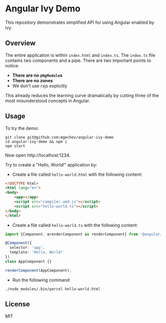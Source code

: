 # Angular Ivy Demo

This repository demonstrates simplified API for using Angular enabled by ivy.

## Overview

The entire application is within `index.html` and `index.ts`. The `index.ts` file contains two components and a pipe. There are two important points to notice:

- **There are no `@NgModule`s**
- **There are no zones**
- We don't use rxjs explicitly

This already reduces the learning curve dramatically by cutting three of the most misunderstood concepts in Angular.

## Usage

To try the demo:

```
git clone git@github.com:mgechev/angular-ivy-demo
cd angular-ivy-demo && npm i
npm start
```

Now open http://localhost:1234.

Try to create a "Hello, World!" application by:

* Create a file called `hello-world.html` with the following content:

```html
<!DOCTYPE html>
<html lang="en">
<body>
    <app></app>
    <script src="compiler.umd.js"></script>
    <script src="hello-world.ts"></script>
</body>
</html>
```

* Create a file called `hello-world.ts` with the following content:

```typescript
import {Component, ɵrenderComponent as renderComponent} from '@angular/core';

@Component({
  selector: 'app',
  template: 'Hello, World!'
})
class AppComponent {}

renderComponent(AppComponent);
```

* Run the following command:

```
./node_modules/.bin/parcel hello-world.html
```

## License

MIT

